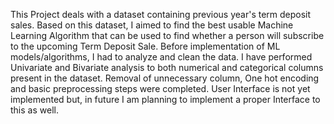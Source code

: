 This Project deals with a dataset containing previous year's term deposit sales.
Based on this dataset, I aimed to find the best usable Machine Learning Algorithm that can be used to find whether a person will subscribe to the upcoming Term Deposit Sale.
Before implementation of ML models/algorithms, I had to analyze and clean the data.
I have performed Univariate and Bivariate analysis to both numerical and categorical columns present in the dataset. 
Removal of unnecessary column, One hot encoding and basic preprocessing steps were completed.
User Interface is not yet implemented but, in future I am planning to implement a proper Interface to this as well.
